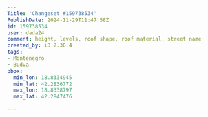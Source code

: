 ```yaml
---
Title: 'Changeset #159738534'
PublishDate: 2024-11-29T11:47:58Z
id: 159738534
user: dada24
comment: height, levels, roof shape, roof material, street name
created_by: iD 2.30.4
tags:
- Montenegro
- Budva
bbox:
  min_lon: 18.8334945
  min_lat: 42.2836772
  max_lon: 18.8338797
  max_lat: 42.2847476

---
```

